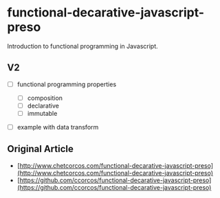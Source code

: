 # functional-decarative-javascript-preso

Introduction to functional programming in Javascript.


## V2
- [ ] functional programming properties
  - [ ] composition
  - [ ] declarative
  - [ ] immutable
- [ ] example with data transform


## Original Article
- [http://www.chetcorcos.com/functional-decarative-javascript-preso](http://www.chetcorcos.com/functional-decarative-javascript-preso)
- [https://github.com/ccorcos/functional-decarative-javascript-preso](https://github.com/ccorcos/functional-decarative-javascript-preso)
